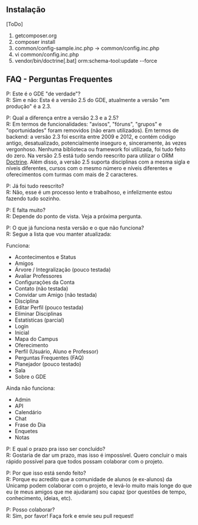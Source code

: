 ## Instalação ##

[ToDo]

 1. getcomposer.org
 2. composer install
 3. common/config-sample.inc.php -> common/config.inc.php
 4. vi common/config.inc.php
 5. vendor/bin/doctrine[.bat] orm:schema-tool:update --force

## FAQ - Perguntas Frequentes ##

P: Este é o GDE "de verdade"?  
R: Sim e não: Esta é a versão 2.5 do GDE, atualmente a versão "em produção" é a 2.3.  
  
P: Qual a diferença entre a versão 2.3 e a 2.5?  
R: Em termos de funcionalidades: "avisos", "fóruns", "grupos" e "oportunidades" foram removidos (não eram utilizados). Em termos de backend: a versão 2.3 foi escrita entre 2009 e 2012, e contém código antigo, desatualizado, potencialmente inseguro e, sinceramente, às vezes vergonhoso. Nenhuma biblioteca ou framework foi utilizada, foi tudo feito do zero. Na versão 2.5 está tudo sendo reescrito para utilizar o ORM [Doctrine](http://www.doctrine-project.org/ "Doctrine"). Além disso, a versão 2.5 suporta disciplinas com a mesma sigla e níveis diferentes, cursos com o mesmo número e níveis diferentes e oferecimentos com turmas com mais de 2 caracteres.  
  
P: Já foi tudo reescrito?  
R: Não, esse é um processo lento e trabalhoso, e infelizmente estou fazendo tudo sozinho.  
  
P: E falta muito?  
R: Depende do ponto de vista. Veja a próxima pergunta.  
  
P: O que já funciona nesta versão e o que não funciona?  
R: Segue a lista que vou manter atualizada:  

Funciona:

 - Acontecimentos e Status
 - Amigos
 - Árvore / Integralização (pouco testada)
 - Avaliar Professores
 - Configurações da Conta
 - Contato (não testada)
 - Convidar um Amigo (não testada)
 - Disciplina
 - Editar Perfil (pouco testada)
 - Eliminar Disciplinas
 - Estatísticas (parcial)
 - Login
 - Inicial
 - Mapa do Campus
 - Oferecimento
 - Perfil (Usuário, Aluno e Professor)
 - Perguntas Frequentes (FAQ)
 - Planejador (pouco testado)
 - Sala
 - Sobre o GDE

Ainda não funciona:

 - Admin
 - API
 - Calendário
 - Chat
 - Frase do Dia
 - Enquetes
 - Notas

  
P: E qual o prazo pra isso ser concluído?  
R: Gostaria de dar um prazo, mas isso é impossível. Quero concluir o mais rápido possível para que todos possam colaborar com o projeto.  

P: Por que isso está sendo feito?  
R: Porque eu acredito que a comunidade de alunos (e ex-alunos) da Unicamp podem colaborar com o projeto, e levá-lo muito mais longe do que eu (e meus amigos que me ajudaram) sou capaz (por questões de tempo, conhecimento, ideias, etc).  
  
P: Posso colaborar?  
R: Sim, por favor! Faça fork e envie seu pull request!  
